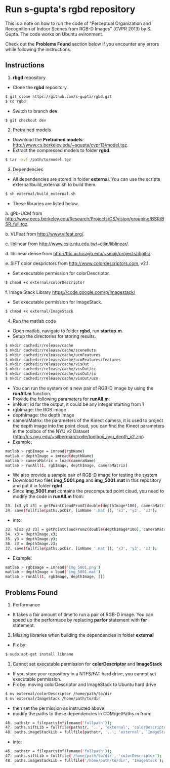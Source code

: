 # Run s-gupta's rgbd repository

This is a note on how to run the code of "Perceptual Organization and Recognition of Indoor Scenes from RGB-D Images" (CVPR 2013) by S. Gupta. The code works on Ubuntu evironment.

Check out the **Problems Found** section below if you encounter any errors while following the instructions.

## Instructions
1. **rbgd** repository
 * Clone the **rgbd** repository.
 ```sh
 $ git clone https://github.com/s-gupta/rgbd.git
 $ cd rgbd
 ```
  * Switch to branch **dev**.
  ```sh
  $ git checkout dev
  ```
2. Pretrained models
  * Download the **Pretrained models**: http://www.cs.berkeley.edu/~sgupta/cvpr13/model.tgz.
  * Extract the compressed models to folder **rgbd**.
  ```sh
  $ tar -xvf /path/to/model.tgz
  ```
3. Dependencies
 * All dependencies are stored in folder **external**. You can use the scripts external/build_external.sh to build them.
 ```sh
 $ sh external/build_external.sh
 ```
  
 * These libraries are listed below.

  a. gPb-UCM from http://www.eecs.berkeley.edu/Research/Projects/CS/vision/grouping/BSR/BSR_full.tgz.
 
  b. VLFeat from http://www.vlfeat.org/.
 
  c. liblinear from http://www.csie.ntu.edu.tw/~cjlin/liblinear/.
 
  d. liblinear dense from http://ttic.uchicago.edu/~smaji/projects/digits/.
 
  e. SIFT color desprictors from http://www.colordescriptors.com, v2.1.
   * Set executable permission for colorDescriptor.
   ```sh
   $ chmod +x external/colorDescriptor
   ```
  
  f. Image Stack Library https://code.google.com/p/imagestack/
   * Set executable permission for ImageStack.
   ```sh
   $ chmod +x external/ImageStack
   ```
   
4. Run the matlab code
 * Open matlab, navigate to folder **rgbd**, run **startup.m**.
 * Setup the directories for storing results.
 ```sh
 $ mkdir cachedir/release/cache
 $ mkdir cachedir/release/cache/sceneOuts
 $ mkdir cachedir/release/cache/ucmFeatures
 $ mkdir cachedir/release/cache/ucmFeatures/features
 $ mkdir cachedir/release/cache/visOut
 $ mkdir cachedir/release/cache/visOut/cc
 $ mkdir cachedir/release/cache/visOut/ss
 $ mkdir cachedir/release/cache/visOut/ucm
 ```
 * You can run the system on a new pair of RGB-D image by using the **runAll.m** function.
  * Provide the following parameters for **runAll.m**:
   * imNum: id for the output, it could be any integer starting from 1
   * rgbImage: the RGB image
   * depthImage: the depth image
   * cameraMatrix: the parameters of the Kinect camera, it is used to project the depth image into the point cloud, you can find the Kinect parameters in the toolbox of the NYU v2 Dataset (http://cs.nyu.edu/~silberman/code/toolbox_nyu_depth_v2.zip)
  * Example:
  ```sh
  matlab > rgbImage = imread(rgbName)
  matlab > depthImage = imread(depthName)
  matlab > cameraMatrix = load(cameraName) 
  matlab > runAll(1, rgbImage, depthImage, cameraMatrix)
  ```
 * We also provide a sample pair of RGB-D image for testing the system
  * Download two files **img_5001.png** and **img_5001.mat** in this repository and put it in folder **rgbd**.
  * Since **img_5001.mat** contains the precomputed point cloud, you need to modify the code in **runAll.m** from:
  ```sh
  33. [x3 y3 z3] = getPointCloudFromZ(double(depthImage*100), cameraMatrix, 1);
  34. save(fullfile(paths.pcDir, [imName '.mat']), 'x3', 'y3', 'z3');
  ```
  * into:
  ```sh
  33. %[x3 y3 z3] = getPointCloudFromZ(double(depthImage*100), cameraMatrix, 1);
  34. x3 = depthImage.x3;
  35. y3 = depthImage.y3;
  36. z3 = depthImage.z3;
  37. save(fullfile(paths.pcDir, [imName '.mat']), 'x3', 'y3', 'z3');
  ```
  * Example:
  ```sh
  matlab > rgbImage = imread('img_5001.png')
  matlab > depthImage = load('img_5001.mat')
  matlab > runAll(1, rgbImage, depthImage, [])
  ```

## Problems Found
1. Performance
 * It takes a fair amount of time to run a pair of RGB-D image. You can speed up the performace by replacing **parfor** statement with **for** statement.
2. Missing libraries when building the dependencies in folder **external** 
 * Fix by:
 ```sh
 $ sudo apt-get install libname
 ```
3. Cannot set executable permission for **colorDescriptor** and **ImageStack**
 * If you store your repository in a NTFS/FAT hard drive, you cannot set executable permission.
 * Fix by: moving colorDescriptor and ImageStack to Ubuntu hard drive
 ```sh
 $ mv external/colorDescriptor /home/path/to/dir
 $ mv external/ImageStack /home/path/to/dir 
 ```
 * then set the permission as instructed above
 * modify the paths to these dependencies in COM/getPaths.m from:
 ```sh
 46. pathstr = fileparts(mfilename('fullpath'));
 47. paths.siftLib = fullfile(pathstr, '..', 'external', 'colorDescriptor');
 48. paths.imageStackLib = fullfile(pathstr, '..', 'external', 'ImageStack');
 ```
 * into:
 ```sh
 46. pathstr = fileparts(mfilename('fullpath'));
 47. paths.siftLib = fullfile('/home/path/to/dir', 'colorDescriptor');
 48. paths.imageStackLib = fullfile('/home/path/to/dir', 'ImageStack');
 ```

